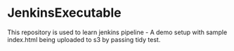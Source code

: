 # JenkinsExecutable
This repository is used to learn jenkins pipeline - A demo setup with sample index.html being uploaded to s3 by passing tidy test.
